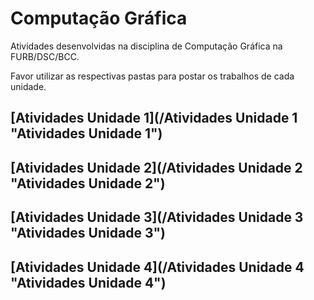 # Computação Gráfica

Atividades desenvolvidas na disciplina de Computação Gráfica na FURB/DSC/BCC.  

Favor utilizar as respectivas pastas para postar os trabalhos de cada unidade.  

## [Atividades Unidade 1](/Atividades Unidade 1 "Atividades Unidade 1")  

## [Atividades Unidade 2](/Atividades Unidade 2 "Atividades Unidade 2")  

## [Atividades Unidade 3](/Atividades Unidade 3 "Atividades Unidade 3")  

## [Atividades Unidade 4](/Atividades Unidade 4 "Atividades Unidade 4")  
